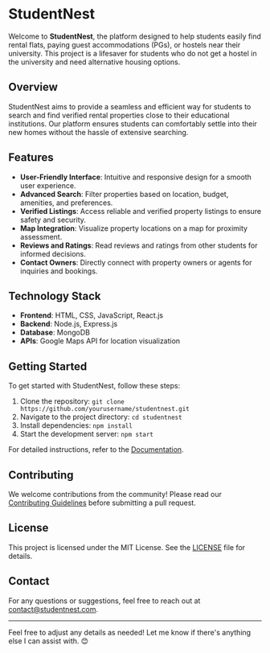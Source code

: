 # StudentNest

Welcome to **StudentNest**, the platform designed to help students easily find rental flats, paying guest accommodations (PGs), or hostels near their university. This project is a lifesaver for students who do not get a hostel in the university and need alternative housing options.

## Overview

StudentNest aims to provide a seamless and efficient way for students to search and find verified rental properties close to their educational institutions. Our platform ensures students can comfortably settle into their new homes without the hassle of extensive searching.

## Features

- **User-Friendly Interface**: Intuitive and responsive design for a smooth user experience.
- **Advanced Search**: Filter properties based on location, budget, amenities, and preferences.
- **Verified Listings**: Access reliable and verified property listings to ensure safety and security.
- **Map Integration**: Visualize property locations on a map for proximity assessment.
- **Reviews and Ratings**: Read reviews and ratings from other students for informed decisions.
- **Contact Owners**: Directly connect with property owners or agents for inquiries and bookings.

## Technology Stack

- **Frontend**: HTML, CSS, JavaScript, React.js
- **Backend**: Node.js, Express.js
- **Database**: MongoDB
- **APIs**: Google Maps API for location visualization

## Getting Started

To get started with StudentNest, follow these steps:

1. Clone the repository: `git clone https://github.com/yourusername/studentnest.git`
2. Navigate to the project directory: `cd studentnest`
3. Install dependencies: `npm install`
4. Start the development server: `npm start`

For detailed instructions, refer to the [Documentation](https://github.com/yourusername/studentnest/wiki).

## Contributing

We welcome contributions from the community! Please read our [Contributing Guidelines](https://github.com/yourusername/studentnest/blob/main/CONTRIBUTING.md) before submitting a pull request.

## License

This project is licensed under the MIT License. See the [LICENSE](https://github.com/yourusername/studentnest/blob/main/LICENSE) file for details.

## Contact

For any questions or suggestions, feel free to reach out at [contact@studentnest.com](mailto:contact@studentnest.com).

---

Feel free to adjust any details as needed! Let me know if there's anything else I can assist with. 😊
